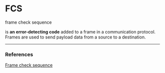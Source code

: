 


# FCS

frame check sequence

is **an error-detecting code** added to a frame in a communication protocol. Frames are used to send payload data from a source to a destination.

  
---


### References
[Frame check sequence](https://en.wikipedia.org/wiki/Frame_check_sequence)    
